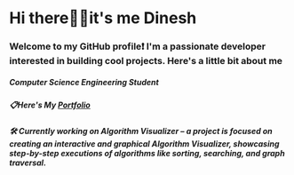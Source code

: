 # Hi there🙋‍♂️it's me Dinesh 
### Welcome to my GitHub profile❗ I'm a passionate developer interested in building cool projects. Here's a little bit about me
##### Computer Science Engineering Student 
##### 📋Here's My <a href ="name">Portfolio</a>
##### 🛠️ Currently working on **Algorithm Visualizer** – a project is focused on creating an interactive and graphical Algorithm Visualizer, showcasing step-by-step executions of algorithms like sorting, searching, and graph traversal.



